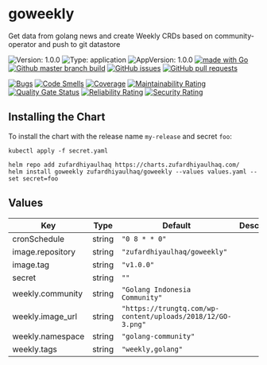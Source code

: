 # goweekly

Get data from golang news and create Weekly CRDs based on community-operator and push to git datastore

![Version: 1.0.0](https://img.shields.io/badge/Version-1.0.0-informational?style=flat-square) ![Type: application](https://img.shields.io/badge/Type-application-informational?style=flat-square) ![AppVersion: 1.0.0](https://img.shields.io/badge/AppVersion-1.0.0-informational?style=flat-square) [![made with Go](https://img.shields.io/badge/made%20with-Go-brightgreen)](http://golang.org) [![Github master branch build](https://img.shields.io/github/workflow/status/zufardhiyaulhaq/goweekly/Master)](https://github.com/zufardhiyaulhaq/goweekly/actions/workflows/master.yml) [![GitHub issues](https://img.shields.io/github/issues/zufardhiyaulhaq/goweekly)](https://github.com/zufardhiyaulhaq/goweekly/issues) [![GitHub pull requests](https://img.shields.io/github/issues-pr/zufardhiyaulhaq/goweekly)](https://github.com/zufardhiyaulhaq/goweekly/pulls)

[![Bugs](https://sonarqube.zufardhiyaulhaq.com/api/project_badges/measure?project=goweekly&metric=bugs)](https://sonarqube.zufardhiyaulhaq.com/dashboard?id=goweekly)
[![Code Smells](https://sonarqube.zufardhiyaulhaq.com/api/project_badges/measure?project=goweekly&metric=code_smells)](https://sonarqube.zufardhiyaulhaq.com/dashboard?id=goweekly)
[![Coverage](https://sonarqube.zufardhiyaulhaq.com/api/project_badges/measure?project=goweekly&metric=coverage)](https://sonarqube.zufardhiyaulhaq.com/dashboard?id=goweekly)
[![Maintainability Rating](https://sonarqube.zufardhiyaulhaq.com/api/project_badges/measure?project=goweekly&metric=sqale_rating)](https://sonarqube.zufardhiyaulhaq.com/dashboard?id=goweekly)
[![Quality Gate Status](https://sonarqube.zufardhiyaulhaq.com/api/project_badges/measure?project=goweekly&metric=alert_status)](https://sonarqube.zufardhiyaulhaq.com/dashboard?id=goweekly)
[![Reliability Rating](https://sonarqube.zufardhiyaulhaq.com/api/project_badges/measure?project=goweekly&metric=reliability_rating)](https://sonarqube.zufardhiyaulhaq.com/dashboard?id=goweekly)
[![Security Rating](https://sonarqube.zufardhiyaulhaq.com/api/project_badges/measure?project=goweekly&metric=security_rating)](https://sonarqube.zufardhiyaulhaq.com/dashboard?id=goweekly)

## Installing the Chart

To install the chart with the release name `my-release` and secret `foo`:

```console
kubectl apply -f secret.yaml

helm repo add zufardhiyaulhaq https://charts.zufardhiyaulhaq.com/
helm install goweekly zufardhiyaulhaq/goweekly --values values.yaml --set secret=foo
```

## Values

| Key | Type | Default | Description |
|-----|------|---------|-------------|
| cronSchedule | string | `"0 8 * * 0"` |  |
| image.repository | string | `"zufardhiyaulhaq/goweekly"` |  |
| image.tag | string | `"v1.0.0"` |  |
| secret | string | `""` |  |
| weekly.community | string | `"Golang Indonesia Community"` |  |
| weekly.image_url | string | `"https://trungtq.com/wp-content/uploads/2018/12/GO-3.png"` |  |
| weekly.namespace | string | `"golang-community"` |  |
| weekly.tags | string | `"weekly,golang"` |  |

